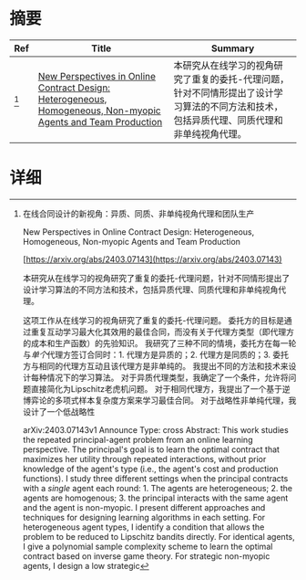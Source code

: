 # 摘要

| Ref | Title | Summary |
| --- | --- | --- |
| [^1] | [New Perspectives in Online Contract Design: Heterogeneous, Homogeneous, Non-myopic Agents and Team Production](https://arxiv.org/abs/2403.07143) | 本研究从在线学习的视角研究了重复的委托-代理问题，针对不同情形提出了设计学习算法的不同方法和技术，包括异质代理、同质代理和非单纯视角代理。 |

# 详细

[^1]: 在线合同设计的新视角：异质、同质、非单纯视角代理和团队生产

    New Perspectives in Online Contract Design: Heterogeneous, Homogeneous, Non-myopic Agents and Team Production

    [https://arxiv.org/abs/2403.07143](https://arxiv.org/abs/2403.07143)

    本研究从在线学习的视角研究了重复的委托-代理问题，针对不同情形提出了设计学习算法的不同方法和技术，包括异质代理、同质代理和非单纯视角代理。

    

    这项工作从在线学习的视角研究了重复的委托-代理问题。 委托方的目标是通过重复互动学习最大化其效用的最佳合同，而没有关于代理方类型（即代理方的成本和生产函数）的先验知识。 我研究了三种不同的情境，委托方在每一轮与$\textit{单个}$代理方签订合同时：1. 代理方是异质的；2. 代理方是同质的；3. 委托方与相同的代理方互动且该代理方是非单纯的。 我提出不同的方法和技术来设计每种情况下的学习算法。 对于异质代理类型，我确定了一个条件，允许将问题直接简化为Lipschitz老虎机问题。 对于相同代理方，我提出了一个基于逆博弈论的多项式样本复杂度方案来学习最佳合同。 对于战略性非单纯代理，我设计了一个低战略性

    arXiv:2403.07143v1 Announce Type: cross  Abstract: This work studies the repeated principal-agent problem from an online learning perspective. The principal's goal is to learn the optimal contract that maximizes her utility through repeated interactions, without prior knowledge of the agent's type (i.e., the agent's cost and production functions).   I study three different settings when the principal contracts with a $\textit{single}$ agent each round: 1. The agents are heterogeneous; 2. the agents are homogenous; 3. the principal interacts with the same agent and the agent is non-myopic. I present different approaches and techniques for designing learning algorithms in each setting. For heterogeneous agent types, I identify a condition that allows the problem to be reduced to Lipschitz bandits directly. For identical agents, I give a polynomial sample complexity scheme to learn the optimal contract based on inverse game theory. For strategic non-myopic agents, I design a low strategic
    

